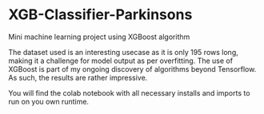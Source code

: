 # XGB-Classifier-Parkinsons
Mini machine learning project using XGBoost algorithm

The dataset used is an interesting usecase as it is only 195 rows long, making it a challenge for model output as per overfitting.
The use of XGBoost is part of my ongoing discovery of algorithms beyond Tensorflow.
As such, the results are rather impressive.

You will find the colab notebook with all necessary installs and imports to run on you own runtime.
